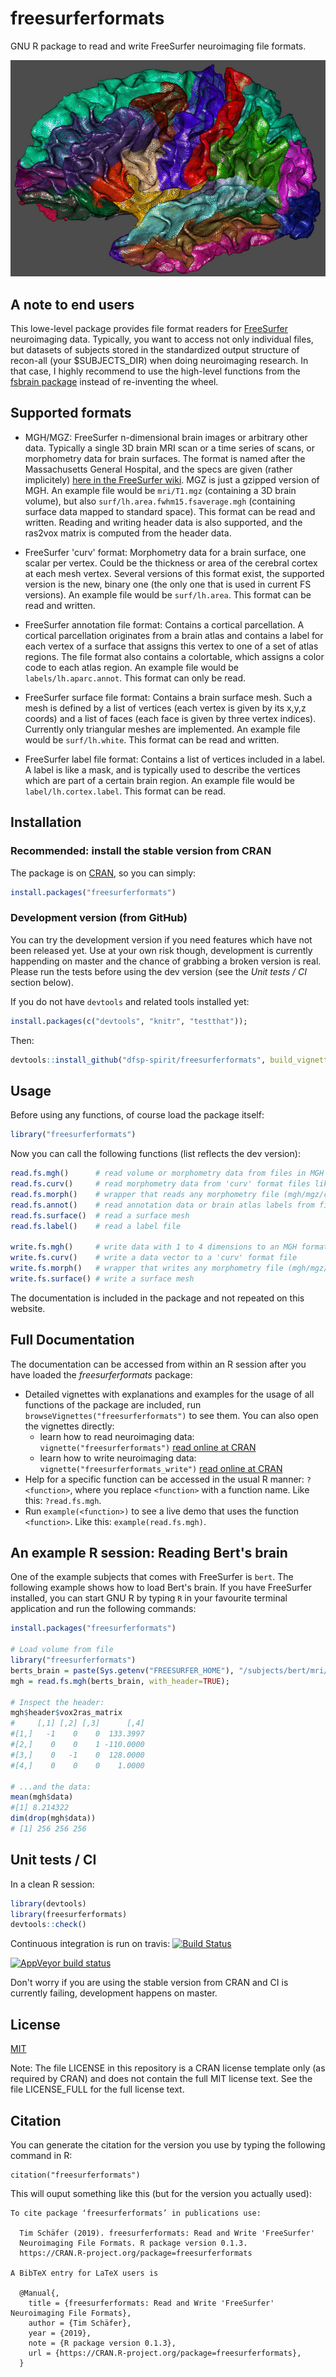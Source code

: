 # freesurferformats
GNU R package to read and write FreeSurfer neuroimaging file formats.

![Vis](./vignettes/rgl_brain_aparc.jpg?raw=true "aparc atlas visualization")


## A note to end users

This lowe-level package provides file format readers for [FreeSurfer](http://freesurfer.net) neuroimaging data. Typically, you want to access not only individual files, but datasets of subjects stored in the standardized output structure of recon-all (your $SUBJECTS_DIR) when doing neuroimaging research. In that case, I highly recommend to use the high-level functions from the [fsbrain package](https://github.com/dfsp-spirit/fsbrain) instead of re-inventing the wheel.


## Supported formats

* MGH/MGZ: FreeSurfer n-dimensional brain images or arbitrary other data. Typically a single 3D brain MRI scan or a time series of scans, or morphometry data for brain surfaces. The format is named after the Massachusetts General Hospital, and the specs are given (rather implicitely) [here in the FreeSurfer wiki](https://surfer.nmr.mgh.harvard.edu/fswiki/FsTutorial/MghFormat). MGZ is just a gzipped version of MGH. An example file would be `mri/T1.mgz` (containing a 3D brain volume), but also `surf/lh.area.fwhm15.fsaverage.mgh` (containing surface data mapped to standard space). This format can be read and written. Reading and writing header data is also supported, and the ras2vox matrix is computed from the header data.

* FreeSurfer 'curv' format: Morphometry data for a brain surface, one scalar per vertex. Could be the thickness or area of the cerebral cortex at each mesh vertex. Several versions of this format exist, the supported version is the new, binary one (the only one that is used in current FS versions). An example file would be `surf/lh.area`. This format can be read and written.

* FreeSurfer annotation file format: Contains a cortical parcellation. A cortical parcellation originates from a brain atlas and contains a label for each vertex of a surface that assigns this vertex to one of a set of atlas regions. The file format also contains a colortable, which assigns a color code to each atlas region. An example file would be `labels/lh.aparc.annot`. This format can only be read.

* FreeSurfer surface file format: Contains a brain surface mesh. Such a mesh is defined by a list of vertices (each vertex is given by its x,y,z coords) and a list of faces (each face is given by three vertex indices). Currently only triangular meshes are implemented. An example file would be `surf/lh.white`. This format can be read and written.

* FreeSurfer label file format: Contains a list of vertices included in a label. A label is like a mask, and is typically used to describe the vertices which are part of a certain brain region. An example file would be `label/lh.cortex.label`. This format can be read.


## Installation

### Recommended: install the stable version from CRAN

The package is on [CRAN](https://CRAN.R-project.org/package=freesurferformats), so you can simply:

```r
install.packages("freesurferformats")
```

### Development version (from GitHub)

You can try the development version if you need features which have not been released yet. Use at your own risk though, development is currently happending on master and the chance of grabbing a broken version is real. Please run the tests before using the dev version (see the *Unit tests / CI* section below).

If you do not have `devtools` and related tools installed yet:

```r
install.packages(c("devtools", "knitr", "testthat"));
```

Then:

```r
devtools::install_github("dfsp-spirit/freesurferformats", build_vignettes=TRUE)
```


## Usage

Before using any functions, of course load the package itself:

```r
library("freesurferformats")
```

Now you can call the following functions (list reflects the dev version):


```r
read.fs.mgh()      # read volume or morphometry data from files in MGH or MGZ format, e.g., `mri/brain.mgz` or `surf/lh.area.fwhm10.fsaverage.mgh`.
read.fs.curv()     # read morphometry data from 'curv' format files like `surf/lh.area`
read.fs.morph()    # wrapper that reads any morphometry file (mgh/mgz/curv). The format is derived from the file extension.
read.fs.annot()    # read annotation data or brain atlas labels from files like `label/lh.aparc.annot`
read.fs.surface()  # read a surface mesh
read.fs.label()    # read a label file

write.fs.mgh()     # write data with 1 to 4 dimensions to an MGH format file
write.fs.curv()    # write a data vector to a 'curv' format file
write.fs.morph()   # wrapper that writes any morphometry file (mgh/mgz/curv). The format is derived from the file extension.
write.fs.surface() # write a surface mesh
```

The documentation is included in the package and not repeated on this website.

## Full Documentation

The documentation can be accessed from within an R session after you have loaded the *freesurferformats* package:

* Detailed vignettes with explanations and examples for the usage of all functions of the package are included, run `browseVignettes("freesurferformats")` to see them. You can also open the vignettes directly:
  * learn how to read neuroimaging data: `vignette("freesurferformats")` [read online at CRAN](https://cran.r-project.org/web/packages/freesurferformats/vignettes/freesurferformats.html)
  * learn how to write neuroimaging data: `vignette("freesurferformats_write")` [read online at CRAN](https://cran.r-project.org/web/packages/freesurferformats/vignettes/freesurferformats_write.html) 
* Help for a specific function can be accessed in the usual R manner: `?<function>`, where you replace `<function>` with a function name. Like this: `?read.fs.mgh`.
* Run `example(<function>)` to see a live demo that uses the function `<function>`. Like this: `example(read.fs.mgh)`.


## An example R session: Reading Bert's brain

One of the example subjects that comes with FreeSurfer is `bert`. The following example shows how to load Bert's brain. If you have FreeSurfer installed, you can start GNU R by typing `R` in your favourite terminal application and run the following commands:

```r
install.packages("freesurferformats")

# Load volume from file
library("freesurferformats")
berts_brain = paste(Sys.getenv("FREESURFER_HOME"), "/subjects/bert/mri/brain.mgz", sep="")
mgh = read.fs.mgh(berts_brain, with_header=TRUE);

# Inspect the header:
mgh$header$vox2ras_matrix
#     [,1] [,2] [,3]      [,4]
#[1,]   -1    0    0  133.3997
#[2,]    0    0    1 -110.0000
#[3,]    0   -1    0  128.0000
#[4,]    0    0    0    1.0000

# ...and the data:
mean(mgh$data)
#[1] 8.214322
dim(drop(mgh$data))
# [1] 256 256 256
```



## Unit tests / CI


In a clean R session:

```r
library(devtools)
library(freesurferformats)
devtools::check()
```

Continuous integration is run on travis: [![Build Status](https://travis-ci.org/dfsp-spirit/freesurferformats.svg?branch=master)](https://travis-ci.org/dfsp-spirit/freesurferformats)

[![AppVeyor build status](https://ci.appveyor.com/api/projects/status/github/dfsp-spirit/freesurferformats?branch=master&svg=true)](https://ci.appveyor.com/project/dfsp-spirit/freesurferformats)

Don't worry if you are using the stable version from CRAN and CI is currently failing, development happens on master.


## License

[MIT](https://opensource.org/licenses/MIT)

Note: The file LICENSE in this repository is a CRAN license template only (as required by CRAN) and does not contain the full MIT  license text. See the file LICENSE_FULL for the full license text.


## Citation

You can generate the citation for the version you use by typing the following command in R:

```
citation("freesurferformats")
```

This will ouput something like this (but for the version you actually used):
```
To cite package ‘freesurferformats’ in publications use:

  Tim Schäfer (2019). freesurferformats: Read and Write 'FreeSurfer'
  Neuroimaging File Formats. R package version 0.1.3.
  https://CRAN.R-project.org/package=freesurferformats

A BibTeX entry for LaTeX users is

  @Manual{,
    title = {freesurferformats: Read and Write 'FreeSurfer' Neuroimaging File Formats},
    author = {Tim Schäfer},
    year = {2019},
    note = {R package version 0.1.3},
    url = {https://CRAN.R-project.org/package=freesurferformats},
  }
```
